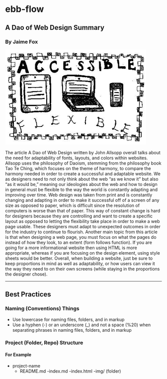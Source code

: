 # ebb-flow

## A Dao of Web Design Summary

### By Jaime Fox

![Hero Image for Summary](img/flexibleweb.jpg)

The article A Dao of Web Design written by John Allsopp overall talks about the need for adaptability of fonts, layouts, and colors within websites. Allsopp uses the philosophy of Daoism, stemming from the philosophy book Tao Te Ching, which focuses on the theme of harmony, to compare the harmony needed in order to create a successful and adaptable website. We as designers need to not only think about the web “as we know it” but also “as it would be,” meaning our ideologies about the web and how to design in general must be flexible to the way the world is constantly adapting and improving over time. Web design was taken from print and is constantly changing and adapting in order to make it successful off of a screen of any size as opposed to paper, which is difficult since the resolution of computers is worse than that of paper. This way of constant change is hard for designers because they are controlling and want to create a specific layout as opposed to letting the flexibility take place in order to make a web page usable. These designers must adapt to unexpected outcomes in order for the industry to continue to flourish. Another main topic from this article is that when designing a web page, you must focus on what the pages do instead of how they look, to an extent (form follows function). If you are going for a more informational website then using HTML is more appropriate, whereas if you are focusing on the design element, using style sheets would be better. Overall, when building a website, just be sure to keep proportions in mind as well as adaptability, or how users can view it the way they need to on their own screens (while staying in the proportions the designer chose).

- - -

## Best Practices

### Naming (Conventions) Things

- Use lowercase for naming files, folders, and in markup
- Use a hyphen (-) or an underscore (_) and not a space (%20) when separating phrases in naming files, folders, and in markup

### Project (Folder, Repo) Structure

#### For Example

- project-name
  - README.md
  -index.md
  -index.html
  -img/ (folder)
